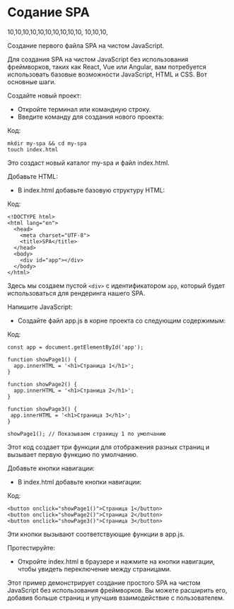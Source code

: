 # Содание SPA
10,10,10,10,10,10,10,10,10,10,
10,10,10,

Создание первого файла SPA на чистом JavaScript.

Для создания SPA на чистом JavaScript без использования фреймворков, таких как React, Vue или Angular, вам потребуется использовать базовые возможности JavaScript, HTML и CSS. Вот основные шаги.

Создайте новый проект:
- Откройте терминал или командную строку.
- Введите команду для создания нового проекта:

Код:

    mkdir my-spa && cd my-spa
    touch index.html

Это создаст новый каталог my-spa и файл index.html.

Добавьте HTML:
- В index.html добавьте базовую структуру HTML:

Код:

    <!DOCTYPE html>
    <html lang="en">
      <head>
        <meta charset="UTF-8">
        <title>SPA</title>
      </head>
      <body>
        <div id="app"></div>
      </body>
    </html>

Здесь мы создаем пустой `<div>` с идентификатором `app`, который будет использоваться для рендеринга нашего SPA.

Напишите JavaScript:
- Создайте файл app.js в корне проекта со следующим содержимым:

Код:

    const app = document.getElementById('app');

    function showPage1() {
      app.innerHTML = '<h1>Страница 1</h1>';
    }

    function showPage2() {
      app.innerHTML = '<h1>Страница 2</h1>';
    }

    function showPage3() {
     app.innerHTML = '<h1>Страница 3</h1>';
    }

    showPage1(); // Показываем страницу 1 по умолчанию

Этот код создает три функции для отображения разных страниц и вызывает первую функцию по умолчанию.

Добавьте кнопки навигации:
- В index.html добавьте кнопки навигации:

Код:

    <button onclick="showPage1()">Страница 1</button>
    <button onclick="showPage2()">Страница 2</button>
    <button onclick="showPage3()">Страница 3</button>

Эти кнопки вызывают соответствующие функции в app.js.

Протестируйте:
- Откройте index.html в браузере и нажмите на кнопки навигации, чтобы увидеть переключение между страницами.

Этот пример демонстрирует создание простого SPA на чистом JavaScript без использования фреймворков. Вы можете расширить его, добавив больше страниц и улучшив взаимодействие с пользователем.
